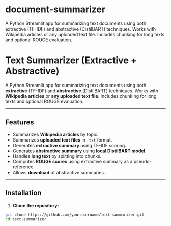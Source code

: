 # document-summarizer
A Python Streamlit app for summarizing text documents using both extractive (TF-IDF) and abstractive (DistilBART) techniques. Works with Wikipedia articles or any uploaded text file. Includes chunking for long texts and optional ROUGE evaluation.

# Text Summarizer (Extractive + Abstractive)

A Python Streamlit app for summarizing text documents using both **extractive** (TF-IDF) and **abstractive** (DistilBART) techniques. Works with **Wikipedia articles** or **any uploaded text file**. Includes chunking for long texts and optional ROUGE evaluation.

---

## Features

- Summarizes **Wikipedia articles** by topic.  
- Summarizes **uploaded text files** in `.txt` format.  
- Generates **extractive summary** using TF-IDF scoring.  
- Generates **abstractive summary** using **local DistilBART model**.  
- Handles **long text** by splitting into chunks.  
- Computes **ROUGE scores** using extractive summary as a pseudo-reference.  
- Allows **download** of abstractive summaries.  

---

## Installation

1. **Clone the repository:**

```bash
git clone https://github.com/yourusername/text-summarizer.git
cd text-summarizer
